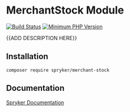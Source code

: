 # MerchantStock Module
[![Build Status](https://travis-ci.org/spryker/merchant-stock.svg)](https://travis-ci.org/spryker/merchant-stock)
[![Minimum PHP Version](https://img.shields.io/badge/php-%3E%3D%207.2-8892BF.svg)](https://php.net/)

{{ADD DESCRIPTION HERE}}

## Installation

```
composer require spryker/merchant-stock
```

## Documentation

[Spryker Documentation](https://academy.spryker.com/developing_with_spryker/module_guide/modules.html)
